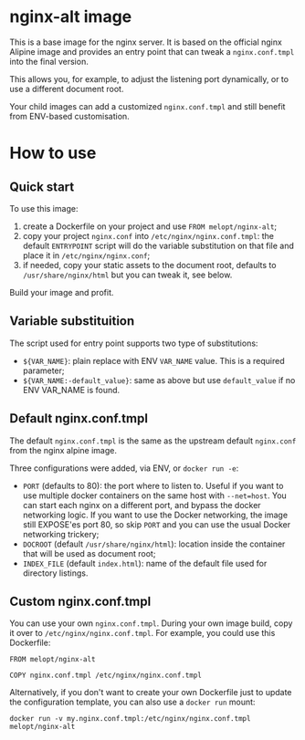 # nginx-alt image #

This is a base image for the nginx server. It is based on the official nginx Alipine image and provides an entry point that can tweak a `nginx.conf.tmpl` into the final version.

This allows you, for example, to adjust the listening port dynamically, or to use a different document root.

Your child images can add a customized `nginx.conf.tmpl` and still benefit from ENV-based customisation.

# How to use #

## Quick start ##

To use this image:

1. create a Dockerfile on your project and use `FROM melopt/nginx-alt`;
2. copy your project `nginx.conf` into `/etc/nginx/nginx.conf.tmpl`: the default `ENTRYPOINT` script will do the variable substitution on that file and place it in `/etc/nginx/nginx.conf`;
3. if needed, copy your static assets to the document root, defaults to `/usr/share/nginx/html` but you can tweak it, see below.

Build your image and profit.


## Variable substituition ##

The script used for entry point supports two type of substitutions:

* `${VAR_NAME}`: plain replace with ENV `VAR_NAME` value. This is a required parameter;
* `${VAR_NAME:-default_value}`: same as above but use `default_value` if no ENV VAR_NAME is found.


## Default nginx.conf.tmpl ##

The default `nginx.conf.tmpl` is the same as the upstream default `nginx.conf` from the nginx alpine image.

Three configurations were added, via ENV, or `docker run -e`:

* `PORT` (defaults to 80): the port where to listen to. Useful if you want to use multiple docker containers on the same host with `--net=host`. You can start each nginx on a different port, and bypass the docker networking logic. If you want to use the Docker networking, the image still EXPOSE'es port 80, so skip `PORT` and you can use the usual Docker networking trickery;
* `DOCROOT` (default `/usr/share/nginx/html`): location inside the container that will be used as document root;
* `INDEX_FILE` (default `index.html`): name of the default file used for directory listings.


## Custom nginx.conf.tmpl ##

You can use your own `nginx.conf.tmpl`. During your own image build, copy it over to `/etc/nginx/nginx.conf.tmpl`. For example, you could use this Dockerfile:

```
FROM melopt/nginx-alt

COPY nginx.conf.tmpl /etc/nginx/nginx.conf.tmpl
```

Alternatively, if you don't want to create your own Dockerfile just to update the configuration template, you can also use a `docker run` mount:

    docker run -v my.nginx.conf.tmpl:/etc/nginx/nginx.conf.tmpl melopt/nginx-alt
